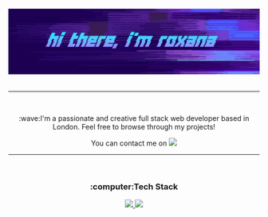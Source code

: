 ![banner](https://github.com/roxana-florea/roxana-florea/blob/main/IMG_20210316_172600.jpg)</br></br>
___
<br/>
<p align="center">:wave:I'm a passionate and creative full stack web developer based in London. Feel free to browse through my projects!</p>
<p align="center">You can contact me on <a href="https://www.linkedin.com/in/roxana-florea-53155a83/"> <img src="https://img.shields.io/badge/LinkedIn-0077B5?style=for-the-badge&logo=linkedin&logoColor=white"/></a>

___
<br/>

<h3 align="center">:computer:Tech Stack</h3>

<a href="https://github.com/jstrieb/github-stats" align="center">

![](https://github.com/roxana-florea/git-stats/blob/master/generated/languages.svg)
![](https://github.com/roxana-florea/git-stats/blob/master/generated/overview.svg)

</a>
